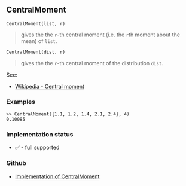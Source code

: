 ## CentralMoment

```
CentralMoment(list, r)
```

> gives the the `r`-th central moment (i.e. the `r`th moment about the mean) of `list`.
  
```
CentralMoment(dist, r)
```

> gives the the `r`-th central moment of the distribution `dist`.

See:  
* [Wikipedia - Central moment](https://en.wikipedia.org/wiki/Central_moment)
 

### Examples

```
>> CentralMoment({1.1, 1.2, 1.4, 2.1, 2.4}, 4)
0.10085
```







### Implementation status

* &#x2705; - full supported

### Github

* [Implementation of CentralMoment](https://github.com/axkr/symja_android_library/blob/master/symja_android_library/matheclipse-core/src/main/java/org/matheclipse/core/builtin/StatisticsFunctions.java#L1389) 
